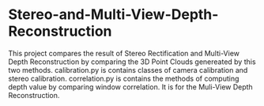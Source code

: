 # Stereo-and-Multi-View-Depth-Reconstruction
This project compares the result of Stereo Rectification and Multi-View Depth Reconstruction by comparing the 3D Point Clouds genereated by this two methods.
calibration.py is contains classes of camera calibration and stereo calibration.
correlation.py is contains the methods of computing depth value by comparing window correlation. It is for the Muli-View Depth Reconstruction.
